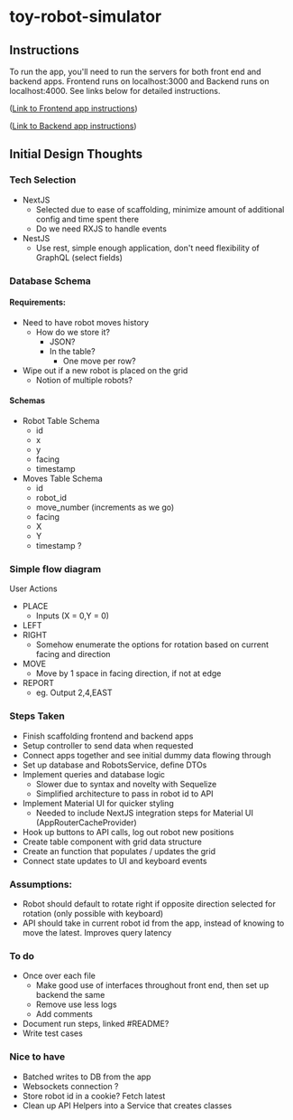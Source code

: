 # toy-robot-simulator

## Instructions
To run the app, you'll need to run the servers for both front end and backend apps. Frontend runs on localhost:3000 and Backend runs on localhost:4000. See links below for detailed instructions. 

([Link to Frontend app instructions](./frontend/toy-robot-simulator/README.md))

([Link to Backend app instructions](./backend/toy-robot-simulator-backend/README.md))

## Initial Design Thoughts
### Tech Selection
- NextJS
  - Selected due to ease of scaffolding, minimize amount of additional config and time spent there
  - Do we need RXJS to handle events
- NestJS
  - Use rest, simple enough application, don't need flexibility of GraphQL (select fields)

### Database Schema
#### Requirements:
- Need to have robot moves history
  - How do we store it? 
    - JSON?
    - In the table?
      - One move per row?
- Wipe out if a new robot is placed on the grid
  - Notion of multiple robots? 
#### Schemas
- Robot Table Schema
  - id
  - x
  - y
  - facing
  - timestamp
- Moves Table Schema
  - id
  - robot_id
  - move_number (increments as we go)
  - facing
  - X
  - Y
  - timestamp ?

### Simple flow diagram
User Actions
- PLACE
  - Inputs (X = 0,Y = 0)
- LEFT
- RIGHT
  - Somehow enumerate the options for rotation based on current facing and direction
- MOVE
  - Move by 1 space in facing direction, if not at edge
- REPORT
  - eg. Output 2,4,EAST


### Steps Taken
- Finish scaffolding frontend and backend apps
- Setup controller to send data when requested
- Connect apps together and see initial dummy data flowing through
- Set up database and RobotsService, define DTOs
- Implement queries and database logic 
  - Slower due to syntax and novelty with Sequelize
  - Simplified architecture to pass in robot id to API
- Implement Material UI for quicker styling
  - Needed to include NextJS integration steps for Material UI (AppRouterCacheProvider)
- Hook up buttons to API calls, log out robot new positions
- Create table component with grid data structure
- Create an function that populates / updates the grid
- Connect state updates to UI and keyboard events

### Assumptions: 
- Robot should default to rotate right if opposite direction selected for rotation (only possible with keyboard)
- API should take in current robot id from the app, instead of knowing to move the latest. Improves query latency

### To do
- Once over each file
  - Make good use of interfaces throughout front end, then set up backend the same
  - Remove use less logs
  - Add comments
- Document run steps, linked #README?
- Write test cases

### Nice to have
- Batched writes to DB from the app
- Websockets connection ? 
- Store robot id in a cookie? Fetch latest
- Clean up API Helpers into a Service that creates classes